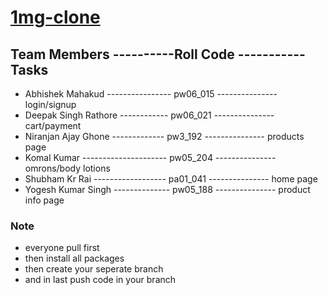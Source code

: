 # [1mg-clone](https://www.1mg.com/)

## Team Members ----------Roll Code ----------- Tasks
- Abhishek Mahakud ---------------- pw06_015  --------------- login/signup
- Deepak Singh Rathore ------------ pw06_021  --------------- cart/payment
- Niranjan Ajay Ghone ------------- pw3_192   --------------- products page
- Komal Kumar	--------------------- pw05_204  --------------- omrons/body lotions
- Shubham Kr Rai ------------------ pa01_041  --------------- home page
- Yogesh Kumar Singh -------------- pw05_188  --------------- product info page

### Note
- everyone pull first
- then install all packages
- then create your seperate branch
- and in last push code in your branch
